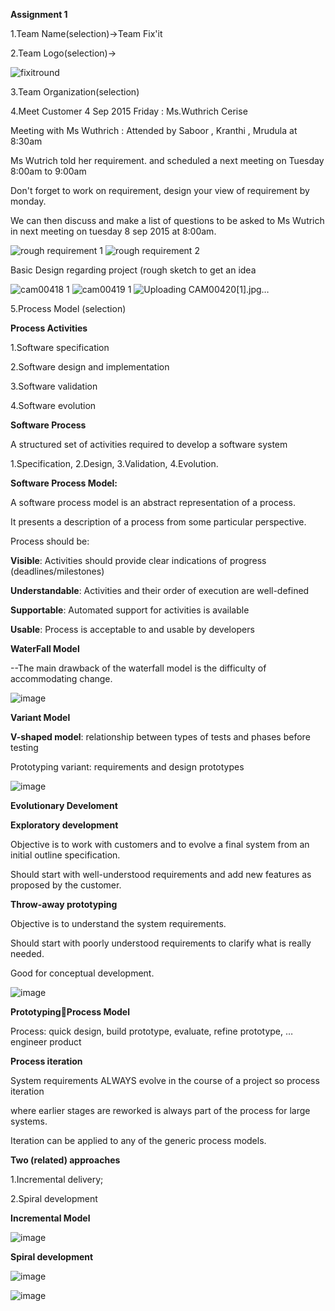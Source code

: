 **Assignment 1**

1.Team Name(selection)->Team Fix'it

2.Team Logo(selection)->

![fixitround](https://cloud.githubusercontent.com/assets/8570076/9674594/0f853854-5278-11e5-83b6-c5e87f668370.png)

3.Team Organization(selection)

4.Meet Customer 4 Sep 2015 Friday : Ms.Wuthrich Cerise

Meeting with Ms Wuthrich : Attended by Saboor , Kranthi , Mrudula at 8:30am

Ms Wutrich told her requirement. and scheduled a next meeting on Tuesday 8:00am to 9:00am

Don't forget to work on requirement, design your view of requirement by monday.

We can then discuss and make a list of questions to be asked to Ms Wutrich in next meeting on tuesday 8 sep 2015 at 8:00am.

![rough requirement 1](https://cloud.githubusercontent.com/assets/8570076/9686319/fec159d2-52e8-11e5-86cb-8b7144a3a619.jpg)
![rough requirement 2](https://cloud.githubusercontent.com/assets/8570076/9686370/514bcab6-52e9-11e5-9216-899200546eb9.jpg)

Basic Design regarding project (rough sketch to get an idea 

![cam00418 1](https://cloud.githubusercontent.com/assets/13227490/9726242/0359bb86-55b6-11e5-95eb-708a2dcd33a7.jpg)
![cam00419 1](https://cloud.githubusercontent.com/assets/13227490/9726244/0be5a1f2-55b6-11e5-9dbd-640ab6eb7962.jpg)
![Uploading CAM00420[1].jpg…]()

5.Process Model (selection)

__Process Activities__

1.Software specification

2.Software design and implementation

3.Software validation

4.Software evolution

__Software Process__

A structured set of activities required to develop a software system

1.Specification, 
2.Design,
3.Validation, 
4.Evolution.


**Software Process Model:**

A software process model is an abstract representation of a process.

It presents a description of a process from some particular perspective.

Process should be:

**Visible**: Activities should provide clear indications of progress (deadlines/milestones)

**Understandable**: Activities and their order of execution are well-defined

**Supportable**: Automated support for activities is available

**Usable**: Process is acceptable to and usable by developers

__WaterFall Model__

--The main drawback of the waterfall model is the difficulty of accommodating change.


![image](http://www.tutorialspoint.com/sdlc/images/sdlc_waterfall_model.jpg)

__Variant Model__

**V-shaped model**: relationship between types of tests and phases before testing

Prototyping variant: requirements and design prototypes

![image](https://melsatar.files.wordpress.com/2012/03/vmodel.jpg)

__Evolutionary Develoment__

**Exploratory development**

Objective is to work with customers and to evolve a final system from an initial outline specification. 

Should start with well-understood requirements and add new features as proposed by the customer.

__Throw-away prototyping__

Objective is to understand the system requirements. 

Should start with poorly understood requirements to clarify what is really needed.  

Good for conceptual development.

![image](http://image.slidesharecdn.com/chapter2softwaredevelopmentlifecyclemodels-131121071052-phpapp01/95/chapter-2-software-development-life-cycle-models-16-638.jpg?cb=1385018061)

__PrototypingProcess Model__

Process: quick design, build prototype, evaluate, refine prototype, … engineer product

__Process iteration__

System requirements ALWAYS evolve in the course of a project so process iteration 

where earlier stages are reworked is always part of the process for large systems.

Iteration can be applied to any of the generic process models.

__Two (related) approaches__

1.Incremental delivery;

2.Spiral development

__Incremental Model__

![image](http://1.bp.blogspot.com/__1WQBOnqoI8/S4S5Jn-kvzI/AAAAAAAAAgU/FyXUXFIMQh8/s400/incremental_model.jpg)

__Spiral development__

![image](https://upload.wikimedia.org/wikipedia/commons/thumb/e/ec/Spiral_model_(Boehm,_1988).svg/1000px-Spiral_model_(Boehm,_1988).svg.png)

![image](http://objectivesoftwaresolutions.com/images/SDLC/BoehmSpiralModel.jpg)


